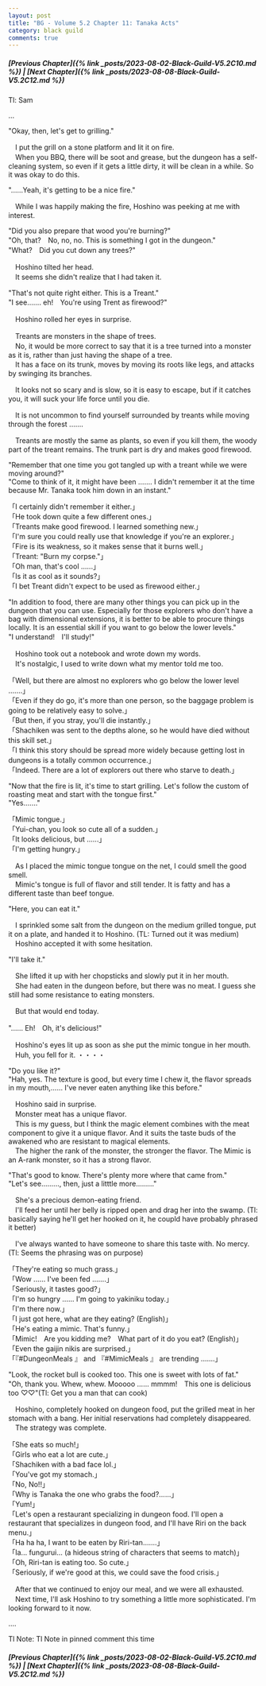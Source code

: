 ```yaml
---
layout: post
title: "BG - Volume 5.2 Chapter 11: Tanaka Acts"
category: black guild
comments: true
---
```


##### [Previous Chapter]({% link _posts/2023-08-02-Black-Guild-V5.2C10.md %}) \| [Next Chapter]({% link _posts/2023-08-08-Black-Guild-V5.2C12.md %})



Tl: Sam

…


"Okay, then, let's get to grilling."

　I put the grill on a stone platform and lit it on fire.   
　When you BBQ, there will be soot and grease, but the dungeon has a self-cleaning system, so even if it gets a little dirty, it will be clean in a while. So it was okay to do this.

"......Yeah, it's getting to be a nice fire."

　While I was happily making the fire, Hoshino was peeking at me with interest.
<!--more-->

"Did you also prepare that wood you're burning?"   
"Oh, that?　No, no, no. This is something I got in the dungeon."   
"What?　Did you cut down any trees?"

　Hoshino tilted her head.   
　It seems she didn't realize that I had taken it.

"That's not quite right either. This is a Treant."   
"I see....... eh!　You're using Trent as firewood?"

　Hoshino rolled her eyes in surprise.

　Treants are monsters in the shape of trees.   
　No, it would be more correct to say that it is a tree turned into a monster as it is, rather than just having the shape of a tree.      
　It has a face on its trunk, moves by moving its roots like legs, and attacks by swinging its branches.

　It looks not so scary and is slow, so it is easy to escape, but if it catches you, it will suck your life force until you die.

　It is not uncommon to find yourself surrounded by treants while moving through the forest .......

　Treants are mostly the same as plants, so even if you kill them, the woody part of the treant remains. The trunk part is dry and makes good firewood.

"Remember that one time you got tangled up with a treant while we were moving around?"   
"Come to think of it, it might have been ....... I didn't remember it at the time because Mr. Tanaka took him down in an instant."

「I certainly didn't remember it either.」   
「He took down quite a few different ones.」   
「Treants make good firewood. I learned something new.」   
「I'm sure you could really use that knowledge if you're an explorer.」   
「Fire is its weakness, so it makes sense that it burns well.」   
「Treant: "Burn my corpse."」   
「Oh man, that's cool ......」   
「Is it as cool as it sounds?」   
「I bet Treant didn't expect to be used as firewood either.」

"In addition to food, there are many other things you can pick up in the dungeon that you can use. Especially for those explorers who don't have a bag with dimensional extensions, it is better to be able to procure things locally. It is an essential skill if you want to go below the lower levels."   
"I understand!　I'll study!"

　Hoshino took out a notebook and wrote down my words.   
　It's nostalgic, I used to write down what my mentor told me too.

「Well, but there are almost no explorers who go below the lower level .......」   
「Even if they do go, it's more than one person, so the baggage problem is going to be relatively easy to solve.」   
「But then, if you stray, you'll die instantly.」   
「Shachiken was sent to the depths alone, so he would have died without this skill set.」   
「I think this story should be spread more widely because getting lost in dungeons is a totally common occurrence.」   
「Indeed. There are a lot of explorers out there who starve to death.」

"Now that the fire is lit, it's time to start grilling. Let's follow the custom of roasting meat and start with the tongue first."   
"Yes......."

「Mimic tongue.」   
「Yui-chan, you look so cute all of a sudden.」   
「It looks delicious, but ......」   
「I'm getting hungry.」

　As I placed the mimic tongue tongue on the net, I could smell the good smell.   
　Mimic's tongue is full of flavor and still tender. It is fatty and has a different taste than beef tongue.

"Here, you can eat it."

　I sprinkled some salt from the dungeon on the medium grilled tongue, put it on a plate, and handed it to Hoshino. (TL: Turned out it was medium)   
　Hoshino accepted it with some hesitation.

"I'll take it."

　She lifted it up with her chopsticks and slowly put it in her mouth.   
　She had eaten in the dungeon before, but there was no meat. I guess she still had some resistance to eating monsters.

　But that would end today.

"...... Eh!　Oh, it's delicious!"

　Hoshino's eyes lit up as soon as she put the mimic tongue in her mouth.   
　Huh, you fell for it. ・・・・

"Do you like it?"   
"Hah, yes. The texture is good, but every time I chew it, the flavor spreads in my mouth,...... I've never eaten anything like this before."

　Hoshino said in surprise.   
　Monster meat has a unique flavor.   
　This is my guess, but I think the magic element combines with the meat component to give it a unique flavor. And it suits the taste buds of the awakened who are resistant to magical elements.   
　The higher the rank of the monster, the stronger the flavor. The Mimic is an A-rank monster, so it has a strong flavor.

"That's good to know. There's plenty more where that came from."   
"Let's see........., then, just a litttle more........."

　She's a precious demon-eating friend.   
　I'll feed her until her belly is ripped open and drag her into the swamp. (Tl: basically saying he'll get her hooked on it, he coupld have probably phrased it better)

　I've always wanted to have someone to share this taste with. No mercy. (Tl: Seems the phrasing was on purpose)

「They're eating so much grass.」   
「Wow ...... I've been fed .......」   
「Seriously, it tastes good?」   
「I'm so hungry ...... I'm going to yakiniku today.」   
「I'm there now.」   
「I just got here, what are they eating? (English)」   
「He's eating a mimic. That's funny.」   
「Mimic!　Are you kidding me?　What part of it do you eat? (English)」   
「Even the gaijin nikis are surprised.」   
「『#DungeonMeals  』 and 『#MimicMeals 』 are trending .......」

"Look, the rocket bull is cooked too. This one is sweet with lots of fat."   
"Oh, thank you. Whew, whew. Mooooo ...... mmmm!　This one is delicious too ♡♡"(Tl: Get you a man that can cook)

　Hoshino, completely hooked on dungeon food, put the grilled meat in her stomach with a bang. Her initial reservations had completely disappeared.   
　The strategy was complete.

「She eats so much!」   
「Girls who eat a lot are cute.」   
「Shachiken with a bad face lol.」   
「You've got my stomach.」   
「No, No!!」   
「Why is Tanaka the one who grabs the food?......」   
「Yum!」   
「Let's open a restaurant specializing in dungeon food. I'll open a restaurant that specializes in dungeon food, and I'll have Riri on the back menu.」   
「Ha ha ha, I want to be eaten by Riri-tan.......」   
「Ia... fungurui... (a hideous string of characters that seems to match)」   
「Oh, Riri-tan is eating too. So cute.」   
「Seriously, if we're good at this, we could save the food crisis.」

　After that we continued to enjoy our meal, and we were all exhausted.   
　Next time, I'll ask Hoshino to try something a little more sophisticated. I'm looking forward to it now.



....

Tl Note: Tl Note in pinned comment this time



##### [Previous Chapter]({% link _posts/2023-08-02-Black-Guild-V5.2C10.md %}) \| [Next Chapter]({% link _posts/2023-08-08-Black-Guild-V5.2C12.md %})
